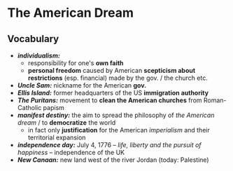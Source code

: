 # The American Dream

## Vocabulary

- ***individualism:***
	- responsibility for one's **own faith**
	- **personal freedom** caused by American **scepticism about restrictions** (esp. financial) made by the gov. / the church etc.
- ***Uncle Sam:*** nickname for the American **gov.**
- ***Ellis Island:*** former headquarters of the US **immigration authority**
- ***The Puritans:*** movement to **clean the American churches** from Roman-Catholic papism
- ***manifest destiny:*** the aim to spread the philosophy of *the American dream* / to **democratize** the world
	- in fact only **justification** for the American *imperialism* and their territorial expansion
- ***independence day:*** July 4, 1776 – *life, liberty and the pursuit of happiness* – independence of the UK
- ***New Canaan:*** new land west of the river Jordan (today: Palestine) 
<!--stackedit_data:
eyJoaXN0b3J5IjpbLTEyMDA3NDU4MTMsODE4OTcwMDM0LC0yMD
I5NDM2MTk0LC03MDkwODg0MDJdfQ==
-->